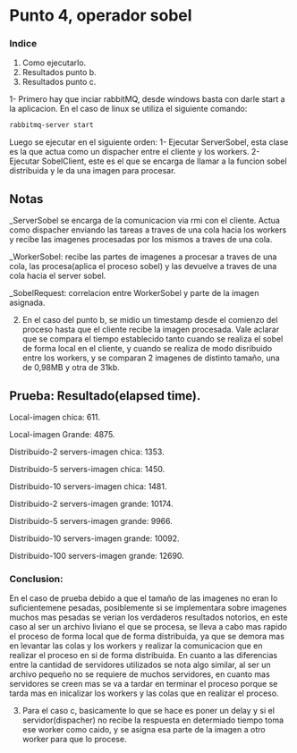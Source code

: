 # Punto 4, operador sobel
### Indice
1. Como ejecutarlo.
2. Resultados punto b.
3. Resultados punto c.


1- Primero hay que inciar rabbitMQ, desde windows basta con darle start a la aplicacion.
En el caso de linux se utiliza el siguiente comando:

```sh
rabbitmq-server start
```

Luego se ejecutar en el siguiente orden:
1- Ejecutar ServerSobel, esta clase es la que actua como un dispacher entre el cliente y los workers.
2- Ejecutar SobelClient, este es el que se encarga de llamar a la funcion sobel distribuida y le da una imagen para procesar.

## Notas
_ServerSobel se encarga de la comunicacion via rmi con el cliente. Actua como dispacher enviando las tareas a traves de una cola hacia los workers y 
recibe las imagenes procesadas por los mismos a traves de una cola.

_WorkerSobel: recibe las partes de imagenes a procesar a traves de una cola, las procesa(aplica el proceso sobel) y las devuelve a traves de una cola hacia el server sobel.

_SobelRequest: correlacion entre WorkerSobel y parte de la imagen asignada.



2. En el caso del punto b, se midio un timestamp desde el comienzo del proceso hasta que el cliente recibe la imagen procesada.
Vale aclarar que se compara el tiempo establecido tanto cuando se realiza el sobel de forma local en el cliente, y cuando se realiza de modo disribuido entre los workers,
y se comparan 2 imagenes de distinto tamaño, una de 0,98MB y otra de 31kb.

## Prueba: Resultado(elapsed time).

Local-imagen chica:  611.

Local-imagen Grande: 4875.

Distribuido-2 servers-imagen chica: 1353.

Distribuido-5 servers-imagen chica: 1450.

Distribuido-10 servers-imagen chica: 1481.

Distribuido-2 servers-imagen grande: 10174.

Distribuido-5 servers-imagen grande: 9966.

Distribuido-10 servers-imagen grande: 10092.

Distribuido-100 servers-imagen grande: 12690.


### Conclusion:
En el caso de prueba debido a que el tamaño de las imagenes no eran lo suficientemene pesadas, posiblemente si se implementara sobre imagenes muchos mas pesadas se verian los verdaderos
resultados notorios, en este caso al ser un archivo liviano el que se procesa, se lleva a cabo mas rapido el proceso de forma local que de forma distribuida, ya que se demora mas en levantar las colas y los workers y realizar la comunicacion que en realizar el proceso en si de forma distribuida.
En cuanto a las diferencias entre la cantidad de servidores utilizados se nota algo similar, al ser un archivo pequeño no se requiere de muchos servidores, en cuanto mas servidores se
creen mas se va a tardar en terminar el proceso porque se tarda mas en inicalizar los workers y las colas que en realizar el proceso. 



3. Para el caso c, basicamente lo que se hace es poner un delay y si el servidor(dispacher) no recibe la respuesta en determiado tiempo toma ese worker como caido, y se asigna esa parte de la imagen a otro worker para que lo procese.
